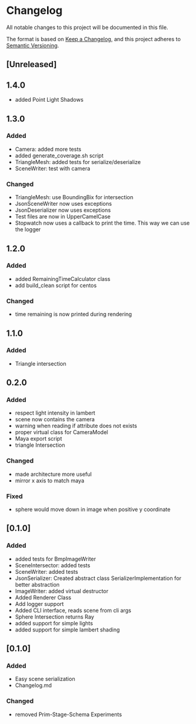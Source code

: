 # Changelog
All notable changes to this project will be documented in this file.

The format is based on [Keep a Changelog](https://keepachangelog.com/en/1.0.0/),
and this project adheres to [Semantic Versioning](https://semver.org/spec/v2.0.0.html).

## [Unreleased]
## 1.4.0
- added Point Light Shadows
## 1.3.0
### Added
- Camera: added more tests
- added generate_coverage.sh script
- TriangleMesh: added tests for serialize/deserialize
- SceneWriter: test with camera
### Changed
- TriangleMesh: use BoundingBix for intersection
- JsonSceneWriter now uses exceptions
- JsonDeserializer now uses exceptions
- Test files are now in UpperCamelCase
- Stopwatch now uses a callback to print the time. This way we can use the logger
## 1.2.0
### Added
- added RemainingTimeCalculator class
- add build_clean script for centos
### Changed
- time remaining is now printed during rendering
## 1.1.0
### Added
- Triangle intersection
## 0.2.0
### Added
- respect light intensity in lambert
- scene now contains the camera
- warning when reading if attribute does not exists
- proper virtual class for CameraModel
- Maya export script
- triangle Intersection
### Changed
- made architecture more useful
- mirror x axis to match maya
### Fixed
- sphere would move down in image when positive y coordinate
## [0.1.0]
### Added
- added tests for BmpImageWriter
- SceneIntersector: added tests
- SceneWriter: added tests
- JsonSerializer: Created abstract class SerializerImplementation for better abstraction
- ImageWriter: added virtual destructor
- Added Renderer Class
- Add logger support
- Added CLI interface, reads scene from cli args
- Sphere Intersection returns Ray
- added support for simple lights
- added support for simple lambert shading

## [0.1.0]
### Added
- Easy scene serialization
- Changelog.md
### Changed
- removed Prim-Stage-Schema Experiments

